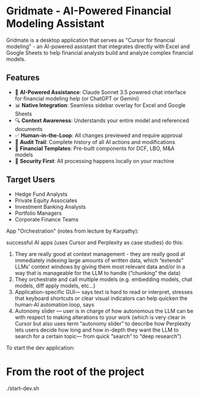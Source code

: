 # Gridmate - AI-Powered Financial Modeling Assistant

Gridmate is a desktop application that serves as "Cursor for financial modeling" - an AI-powered assistant that integrates directly with Excel and Google Sheets to help financial analysts build and analyze complex financial models.

## Features

- 🤖 **AI-Powered Assistance**: Claude Sonnet 3.5 powered chat interface for financial modeling help (or ChatGPT or Gemini)
- 📊 **Native Integration**: Seamless sidebar overlay for Excel and Google Sheets
- 🔍 **Context Awareness**: Understands your entire model and referenced documents
- ✅ **Human-in-the-Loop**: All changes previewed and require approval
- 📝 **Audit Trail**: Complete history of all AI actions and modifications
- 🏦 **Financial Templates**: Pre-built components for DCF, LBO, M&A models
- 🔐 **Security First**: All processing happens locally on your machine

## Target Users

- Hedge Fund Analysts
- Private Equity Associates
- Investment Banking Analysts
- Portfolio Managers
- Corporate Finance Teams


App "Orchestration" (notes from lecture by Karpathy): 

successful AI apps (uses Cursor and Perplexity as case studies) do this:
1. They are really good at context management - they are really good at immediately indexing large amounts of written data, which “extends” LLMs’ context windows by giving them most relevant data and/or in a way that is manageable for the LLM to handle (“chunking” the data)
2. They orchestrate and call multiple models (e.g. embedding models, chat models, diff apply models, etc…)
3. Application-specific GUI— says text is hard to read or interpret, stresses that keyboard shortcuts or clear visual indicators can help quicken the human-AI automation loop, says 
4. Autonomy slider — user is in charge of how autonomous the LLM can be with respect to making alterations to your work (which is very clear in Cursor but also uses term “autonomy slider” to describe how Perplexity lets users decide how long and how in-depth they want the LLM to search for a certain topic— from quick “search” to “deep research”)


To start the dev application:
# From the root of the project
./start-dev.sh